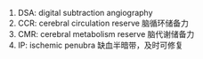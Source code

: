 1. DSA: digital subtraction angiography
2. CCR: cerebral circulation reserve 脑循环储备力
3. CMR: cerebral metabolism reserve 脑代谢储备力
4. IP: ischemic penubra 缺血半暗带，及时可修复
